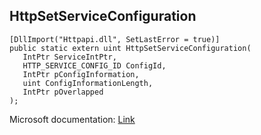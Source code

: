 ## HttpSetServiceConfiguration

```
[DllImport("Httpapi.dll", SetLastError = true)]
public static extern uint HttpSetServiceConfiguration(
   IntPtr ServiceIntPtr,
   HTTP_SERVICE_CONFIG_ID ConfigId,
   IntPtr pConfigInformation,
   uint ConfigInformationLength,
   IntPtr pOverlapped
);
```

Microsoft documentation: [Link](https://docs.microsoft.com/en-us/windows/win32/api/http/nf-http-httpsetserviceconfiguration)

